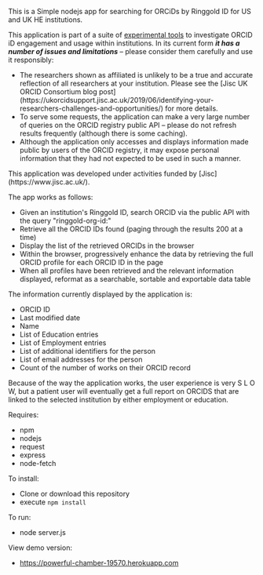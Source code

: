 This is a Simple nodejs app for searching for ORCiDs by Ringgold ID for US and UK HE institutions. 

This application is part of a suite of [experimental tools](https://github.com/adammoore/corda/wiki) to investigate ORCID iD engagement and usage within institutions.
In its current form **_it has a number of issues and limitations_** – please consider them carefully and use it responsibly:
<ul>
<li>The researchers shown as affiliated is unlikely to be a true and accurate reflection of all researchers at your institution. Please see the [Jisc UK ORCID Consortium blog post](https://ukorcidsupport.jisc.ac.uk/2019/06/identifying-your-researchers-challenges-and-opportunities/) for more details.</li>
<li>To serve some requests, the application can make a very large number of queries on the ORCID registry public API – please do not refresh results frequently (although there is some caching).</li>
<li>Although the application only accesses and displays information made public by users of the ORCID registry, it may expose personal information that they had not expected to be used in such a manner.</li>
</ul>
This application was developed under activities funded by [Jisc](https://www.jisc.ac.uk/).

The app works as follows:

* Given an institution's Ringgold ID, search ORCID via the public API with the query "ringgold-org-id:<ringgold id>"
* Retrieve all the ORCID IDs found (paging through the results 200 at a time)
* Display the list of the retrieved ORCIDs in the browser
* Within the browser, progressively enhance the data by retrieving the full ORCID profile for each ORCID ID in the page
* When all profiles have been retrieved and the relevant information displayed, reformat as a searchable, sortable and exportable data table

The information currently displayed by the application is:
* ORCID ID
* Last modified date
* Name
* List of Education entries
* List of Employment entries
* List of additional identifiers for the person
* List of email addresses for the person
* Count of the number of works on their ORCID record

Because of the way the application works, the user experience is very S L O W, but a patient user will eventually get a full report on ORCIDS that are linked to the selected institution by either employment or education.

Requires:
* npm
* nodejs
* request
* express
* node-fetch

To install:
* Clone or download this repository
* execute `npm install`

To run:
* node server.js

View demo version:
* https://powerful-chamber-19570.herokuapp.com